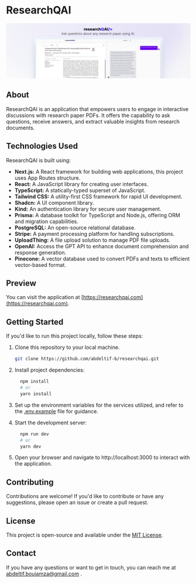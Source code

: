 # ResearchQAI
![researchqai-screenshot](/public/img/researchqai-screenshot.png)

## About
ResearchQAI is an application that empowers users to engage in interactive discussions with research paper PDFs. It offers the capability to ask questions, receive answers, and extract valuable insights from research documents.

## Technologies Used

ResearchQAI is built using:

- **Next.js:** A React framework for building web applications, this project uses App Routes structure.
- **React:** A JavaScript library for creating user interfaces.
- **TypeScript:** A statically-typed superset of JavaScript.
- **Tailwind CSS:** A utility-first CSS framework for rapid UI development.
- **Shadcn:** A UI component library.
- **Kind:** An authentication library for secure user management.
- **Prisma:** A database toolkit for TypeScript and Node.js, offering ORM and migration capabilities.
- **PostgreSQL:** An open-source relational database.
- **Stripe:** A payment processing platform for handling subscriptions.
- **UploadThing:** A file upload solution to manage PDF file uploads.
- **OpenAI:** Access the GPT API to enhance document comprehension and response generation.
- **Pinecone:** A vector database used to convert PDFs and texts to efficient vector-based format.

## Preview

You can visit the application at [https://researchqai.com](https://researchqai.com).

## Getting Started

If you'd like to run this project locally, follow these steps:

1. Clone this repository to your local machine.

   ```bash
   git clone https://github.com/abdeltif-b/researchqai.git
   ```
   
2. Install project dependencies:
   ```bash
     npm install
     # or
     yarn install
   ```
3. Set up the environment variables for the services utilized, and refer to the [.env.example](https://github.com/abdeltif-b/researchqai/blob/master/.env.example) file for guidance.
   
4. Start the development server:
   ```bash
     npm run dev
     # or
     yarn dev
   ```

5. Open your browser and navigate to http://localhost:3000 to interact with the application.

## Contributing
Contributions are welcome! If you'd like to contribute or have any suggestions, please open an issue or create a pull request.

## License
This project is open-source and available under the [MIT License](https://github.com/abdeltif-b/researchqai/blob/master/LICENSE).

## Contact
If you have any questions or want to get in touch, you can reach me at abdeltif.boujamza@gmail.com .

